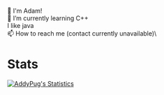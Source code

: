👋 I'm Adam!\
🌱 I’m currently learning C++\
I like java\
📫 How to reach me (contact currently unavailable)\
# Stats
[![AddyPug's Statistics](https://github-readme-stats.vercel.app/api?username=Pugga12&theme=onedark)]()
